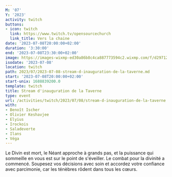 ```yaml
---
M: '07'
Y: '2023'
activity: twitch
buttons:
- icon: twitch
  link: https://www.twitch.tv/opensourcechurch
  link_title: Vers la chaine
date: '2023-07-08T20:00:00+02:00'
duration: '3:30:00'
end: '2023-07-08T23:30:00+02:00'
image: https://images-wixmp-ed30a86b8c4ca887773594c2.wixmp.com/f/d297121a-919b-4f18-9163-78f08879b333/d5313im-100b08cc-30d2-4bc3-ae90-cf6e9c04bd9c.jpg?token=eyJ0eXAiOiJKV1QiLCJhbGciOiJIUzI1NiJ9.eyJpc3MiOiJ1cm46YXBwOjdlMGQxODg5ODIyNjQzNzNhNWYwZDQxNWVhMGQyNmUwIiwic3ViIjoidXJuOmFwcDo3ZTBkMTg4OTgyMjY0MzczYTVmMGQ0MTVlYTBkMjZlMCIsImF1ZCI6WyJ1cm46c2VydmljZTpmaWxlLmRvd25sb2FkIl0sIm9iaiI6W1t7InBhdGgiOiIvZi9kMjk3MTIxYS05MTliLTRmMTgtOTE2My03OGYwODg3OWIzMzMvZDUzMTNpbS0xMDBiMDhjYy0zMGQyLTRiYzMtYWU5MC1jZjZlOWMwNGJkOWMuanBnIn1dXX0.3aQxKEcuRdURui6flCQzKb0ZcFHFRfYMCCjlWRGjfew
isodate: '2023-07-08'
location: twitch
path: 2023/07/2023-07-08-stream-d-inauguration-de-la-taverne.md
start: '2023-07-08T20:00:00+02:00'
start-unix: 1688839200.0
template: twitch
title: Stream d'inauguration de la Taverne
type: event
url: /activities/twitch/2023/07/08/stream-d-inauguration-de-la-taverne
with:
- Benoît Ischer
- Olivier Keshavjee
- Elyius
- Irockois
- Saladeverte
- Ilans
- Véga
---
```

Le Divin est mort, le Néant approche à grands pas, et la puissance qui sommeille en vous est sur le point de s'éveiller. Le combat pour la divinité a commencé. Soupesez vos décisions avec soin et accordez votre confiance avec parcimonie, car les ténèbres rôdent dans tous les cœurs.